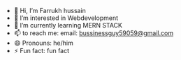 - 👋 Hi, I’m Farrukh hussain
- 👀 I’m interested in Webdevelopment
- 🌱 I’m currently learning MERN STACK
- 📫 to reach me: email: bussinessguy59059@gmail.com
- 😄 Pronouns: he/him
- ⚡ Fun fact: fun fact

<!---
FarrukhHGithub/FarrukhHGithub is a ✨ special ✨ repository because its `README.md` (this file) appears on your GitHub profile.
You can click the Preview link to take a look at your changes.
--->
